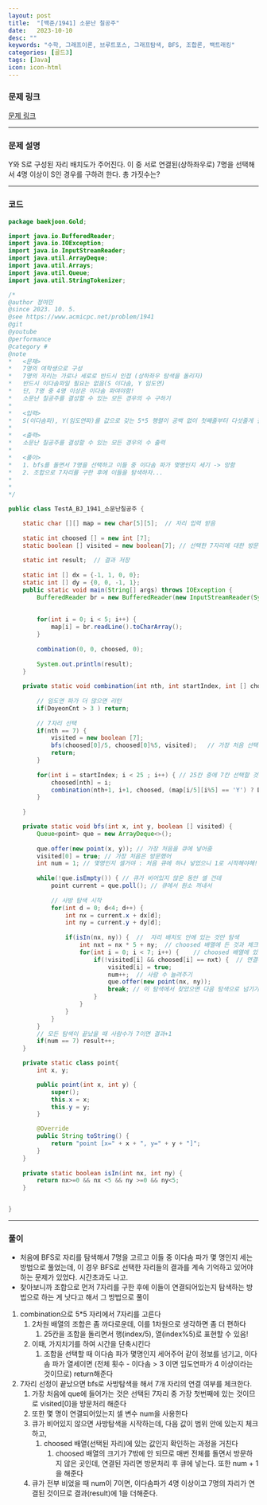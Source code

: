 ```yaml
---
layout: post
title:  "[백준/1941] 소문난 칠공주"
date:   2023-10-10
desc: ""
keywords: "수학, 그래프이론, 브루트포스, 그래프탐색, BFS, 조합론, 백트래킹"
categories: [골드3]
tags: [Java]
icon: icon-html
---
```


### 문제 링크
[문제 링크](https://www.acmicpc.net/problem/1941)

---

### 문제 설명
Y와 S로 구성된 자리 배치도가 주어진다. 이 중 서로 연결된(상하좌우로) 7명을 선택해서 4명 이상이 S인 경우를 구하려 한다. 총 가짓수는?

---

### 코드
```JAVA
package baekjoon.Gold;

import java.io.BufferedReader;
import java.io.IOException;
import java.io.InputStreamReader;
import java.util.ArrayDeque;
import java.util.Arrays;
import java.util.Queue;
import java.util.StringTokenizer;

/*
@author 정여민
@since 2023. 10. 5.
@see https://www.acmicpc.net/problem/1941
@git
@youtube
@performance
@category #
@note 
*	<문제>
*	7명의 여학생으로 구성
*	7명의 자리는 가로나 세로로 반드시 인접 (상하좌우 탐색을 돌리자)
*	반드시 이다솜파일 필요는 없음(S 이다솜, Y 임도연)
*	단, 7명 중 4명 이상은 이다솜 파여야함!
*	소문난 칠공주를 결성할 수 있는 모든 경우의 수 구하기
*
*	<입력>
*	S(이다솜파), Y(임도연파)를 값으로 갖는 5*5 행렬이 공백 없이 첫째줄부터 다섯줄게 걸쳐 주어짐
*
*	<출력>
*	소문난 칠공주를 결성할 수 있는 모든 경우의 수 출력
*
*	<풀이>
*	1. bfs를 돌면서 7명을 선택하고 이들 중 이다솜 파가 몇명인지 세기 -> 망함 
*	2. 조합으로 7자리를 구한 후에 이들을 탐색하자...
*
*
*/

public class TestA_BJ_1941_소문난칠공주 {

	static char [][] map = new char[5][5];	// 자리 입력 받음 
	
	static int choosed [] = new int [7];
	static boolean [] visited = new boolean[7];	// 선택한 7자리에 대한 방문처리 
	
	static int result;	// 결과 저장
	
	static int [] dx = {-1, 1, 0, 0};
	static int [] dy = {0, 0, -1, 1};
	public static void main(String[] args) throws IOException {
		BufferedReader br = new BufferedReader(new InputStreamReader(System.in));
		
		
		for(int i = 0; i < 5; i++) {
			map[i] = br.readLine().toCharArray();
		}
		
		combination(0, 0, choosed, 0);
		
		System.out.println(result);		
	}
	
	private static void combination(int nth, int startIndex, int [] choosed, int DoyeonCnt) {
		
		// 임도연 파가 더 많으면 리턴
		if(DoyeonCnt > 3 ) return;
		
		// 7자리 선택
		if(nth == 7) {
			visited = new boolean [7];
			bfs(choosed[0]/5, choosed[0]%5, visited);	// 가장 처음 선택된 것부터 넘겨줘서 탐색 시작
			return;
		}
		
		for(int i = startIndex; i < 25 ; i++) {	// 25칸 중에 7칸 선택할 것
			choosed[nth] = i;
			combination(nth+1, i+1, choosed, (map[i/5][i%5] == 'Y') ? DoyeonCnt+1 : DoyeonCnt);
		}
		
	}

	private static void bfs(int x, int y, boolean [] visited) {
		Queue<point> que = new ArrayDeque<>();
		
		que.offer(new point(x, y)); // 가장 처음을 큐에 넣어줌
		visited[0] = true; // 가장 처음은 방문했어
		int num = 1; // 몇명인지 셀거야 : 처음 큐에 하나 넣었으니 1로 시작해야해! 
		
		while(!que.isEmpty()) {	// 큐가 비어있지 않운 동안 셀 건데
			point current = que.poll();	// 큐에서 원소 꺼내서
			
			// 사방 탐색 시작
			for(int d = 0; d<4; d++) {
				int nx = current.x + dx[d];
				int ny = current.y + dy[d];
				
				if(isIn(nx, ny)) {	//  자리 배치도 안에 있는 것만 탐색
					int nxt = nx * 5 + ny;	// choosed 배열에 든 것과 체크하려고
					for(int i = 0; i < 7; i++) {	// choosed 배열에 있는 7자리 중에
						if(!visited[i] && choosed[i] == nxt) {	// 연결된 자리가 있는지 탐색
							visited[i] = true;
							num++;	// 사람 수 늘려주기
							que.offer(new point(nx, ny));
							break; // 이 탐색에서 찾았으면 다음 탐색으로 넘기기 이래도 되나? 암튼
						}
					}
				}
			}
		}
		// 모든 탐색이 끝났을 때 사람수가 7이면 결과+1
		if(num == 7) result++; 
	}

	private static class point{
		int x, y;

		public point(int x, int y) {
			super();
			this.x = x;
			this.y = y;
		}

		@Override
		public String toString() {
			return "point [x=" + x + ", y=" + y + "]";
		}
	}
	
	private static boolean isIn(int nx, int ny) {
		return nx>=0 && nx <5 && ny >=0 && ny<5;
	}


}

```

---
### 풀이
- 처음에 BFS로 자리를 탐색해서 7명을 고르고 이들 중 이다솜 파가 몇 명인지 세는 방법으로 풀었는데, 이 경우 BFS로 선택한 자리들의 결과를 계속 기억하고 있어야 하는 문제가 있었다. 시간초과도 나고.
- 찾아보니까 조합으로 먼저 7자리를 구한 후에 이들이 연결되어있는지 탐색하는 방법으로 하는 게 낫다고 해서 그 방법으로 풀이
1. combination으로 5*5 자리에서 7자리를 고른다
    1. 2차원 배열의 조합은 좀 까다로운데, 이를 1차원으로 생각하면 좀 더 편하다
        1. 25칸을 조합을 돌리면서 행(index/5), 열(index%5)로 표현할 수 있음!
    2. 이때, 가지치기를 하여 시간을 단축시킨다
        1. 조합을 선택할 때 이다솜 파가 몇명인지 세어주어 같이 정보를 넘기고, 이다솜 파가 열세이면 (전체 횟수 - 이다솜 > 3 이면 임도연파가 4 이상이라는 것이므로) return해준다
2. 7자리 선정이 끝났으면 bfs로 사방탐색을 해서 7개 자리의 연결 여부를 체크한다.
    1. 가장 처음에 que에 들어가는 것은 선택된 7자리 중 가장 첫번째에 있는 것이므로 visited[0]을 방문처리 해준다
    2. 또한 몇 명이 연결되어있는지 셀 변수 num을 사용한다
    3. 큐가 비어있지 않으면 사방탐색을 시작하는데, 다음 값이 범위 안에 있는지 체크하고, 
        1. choosed 배열(선택된 자리)에 있는 값인지 확인하는 과정을 거친다
            1. choosed 배열의 크기가 7밖에 안 되므로 매번 전체를 돌면서 방문하지 않은 곳인데, 연결된 자리면 방문처리 후 큐에 넣는다. 또한 num + 1을 해준다
    4. 큐가 전부 비었을 때  num이 7이면, 이다솜파가 4명 이상이고 7명의 자리가 연결된 것이므로 결과(result)에 1을 더해준다.